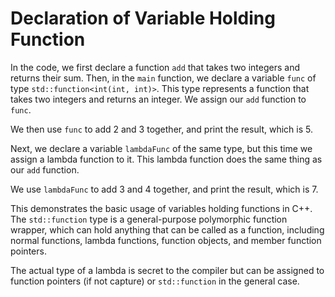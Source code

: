 # Declaration of Variable Holding Function

In the code, we first declare a function `add` that takes two integers and returns their sum. Then, in the `main` function, we declare a variable `func` of type `std::function<int(int, int)>`. This type represents a function that takes two integers and returns an integer. We assign our `add` function to `func`.

We then use `func` to add 2 and 3 together, and print the result, which is 5.

Next, we declare a variable `lambdaFunc` of the same type, but this time we assign a lambda function to it. This lambda function does the same thing as our `add` function.

We use `lambdaFunc` to add 3 and 4 together, and print the result, which is 7.

This demonstrates the basic usage of variables holding functions in C++. The `std::function` type is a general-purpose polymorphic function wrapper, which can hold anything that can be called as a function, including normal functions, lambda functions, function objects, and member function pointers.

The actual type of a lambda is secret to the compiler but can be assigned to function pointers (if not capture) or `std::function` in the general case.
